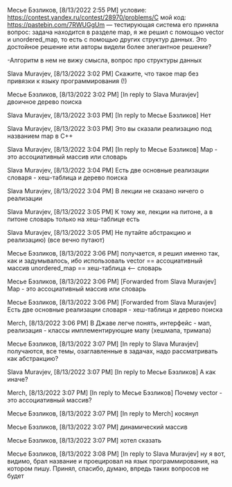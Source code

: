 Месье Бэзликов, [8/13/2022 2:55 PM]
условие: https://contest.yandex.ru/contest/28970/problems/C
мой код: https://pastebin.com/7RWUGgUm — тестирующая система его приняла
вопрос: задача находится в разделе map, я же решил с помощью vector и unordered_map, то есть с помощью других структур данных. Это достойное решение или авторы видели более элегантное решение? 

-Алгоритм
в нем не вижу смысла, вопрос про структуры данных

Slava Muravjev, [8/13/2022 3:02 PM]
Скажите, что такое map без привязки к языку программирования (!)

Месье Бэзликов, [8/13/2022 3:02 PM]
[In reply to Slava Muravjev]
двоичное дерево поиска

Slava Muravjev, [8/13/2022 3:03 PM]
[In reply to Месье Бэзликов]
Нет

Slava Muravjev, [8/13/2022 3:03 PM]
Это вы сказали реализацию под названием map в С++

Slava Muravjev, [8/13/2022 3:04 PM]
[In reply to Месье Бэзликов]
Map - это ассоциативный массив или словарь

Slava Muravjev, [8/13/2022 3:04 PM]
Есть две основные реализации словаря - хеш-таблица и дерево поиска

Slava Muravjev, [8/13/2022 3:04 PM]
В лекции не сказано ничего о реализации

Slava Muravjev, [8/13/2022 3:05 PM]
К тому же, лекции на питоне, а в питоне словарь только на хеш-таблице есть

Slava Muravjev, [8/13/2022 3:05 PM]
Не путайте абстракцию и реализацию) (все вечно путают)

Месье Бэзликов, [8/13/2022 3:06 PM]
получается, я решил именно так, как и задумывалось, ибо использоваль 
vector == ассоциативный массив 
unordered_map == хеш-таблица <— словарь

Месье Бэзликов, [8/13/2022 3:06 PM]
[Forwarded from Slava Muravjev]
Map - это ассоциативный массив или словарь

Месье Бэзликов, [8/13/2022 3:06 PM]
[Forwarded from Slava Muravjev]
Есть две основные реализации словаря - хеш-таблица и дерево поиска

Merch, [8/13/2022 3:06 PM]
В Джаве легче понять, интерфейс - мап, реализация - классы имплементирующие мапу (хешмапа, тримапа)

Месье Бэзликов, [8/13/2022 3:07 PM]
[In reply to Slava Muravjev]
получаются, все темы, озаглавленные в задачах, надо рассматривать как абстракцию?

Slava Muravjev, [8/13/2022 3:07 PM]
[In reply to Месье Бэзликов]
А как иначе?

Merch, [8/13/2022 3:07 PM]
[In reply to Месье Бэзликов]
Почему vector - это ассоциативный массив?

Месье Бэзликов, [8/13/2022 3:07 PM]
[In reply to Merch]
косянул

Месье Бэзликов, [8/13/2022 3:07 PM]
динамический массив

Месье Бэзликов, [8/13/2022 3:07 PM]
хотел сказать

Месье Бэзликов, [8/13/2022 3:08 PM]
[In reply to Slava Muravjev]
ну я вот, видимо, брал название и проецировал на язык программирования, на котором пишу. Принял, спасибо, думаю, впредь таких вопросов не будет
